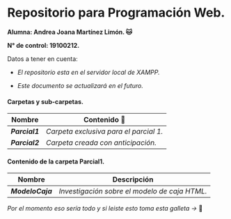 # Repositorio para Programación Web.
**Alumna: Andrea Joana Martínez Limón. 🐱**

**N° de control: 19100212.**

Datos a tener en cuenta:

* *El repositorio esta en el servidor local de XAMPP.*

* *Este documento se actualizará en el futuro.*

#### Carpetas y sub-carpetas.
| Nombre | Contenido :scroll: |
| ------- | --------- |
|   **_Parcial1_**  |  _Carpeta exclusiva para el parcial 1._ |
| **_Parcial2_** |  _Carpeta creada con anticipación._ |


#### Contenido de la carpeta Parcial1.
| Nombre | Descripción |
| ------- | --------- |
|**_ModeloCaja_**| _Investigación sobre el modelo de caja HTML._ |

*Por el momento eso sería todo y si leiste esto
toma esta galleta ->* 🍪